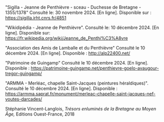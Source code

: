 "Sigilla - Jeanne de Penthièvre - sceau - Duchesse de Bretagne - 1355/1378" Consulté le: 30 novembre 2024. \[En ligne\]. Disponible sur : <https://sigilla.irht.cnrs.fr/4851>

"Wikidipédia - Jeanne de Penthièvre". Consulté le: 10 décembre 2024. \[En ligne\]. Disponible sur: <https://fr.wikipedia.org/wiki/Jeanne_de_Penthi%C3%A8vre>

"Association des Amis de Lamballe et du Penthièvre" Consulté le 10 décembre 2024. \[En ligne\]. Disponible : <http://alp22400.net/>

  
"Patrimoine de Guingamp" Consulté le 10 décembre 2024. \[En ligne\]. Disponible : <https://patrimoine-guingamp.net/penthievre-goelo-avaugour-tregor-guingamp/>

"ARMMA - Merléac, chapelle Saint-Jacques (peintures héraldiques)". Consulté le 10 décembre 2024. \[En ligne\]. Disponible : <https://armma.saprat.fr/monument/merleac-chapelle-saint-jacques-nef-voutes-darcades/>

  
Stéphanie Vincent-Langlois, *Trésors enluminés de la Bretagne au Moyen Âge,* Editions Ouest-France, 2018